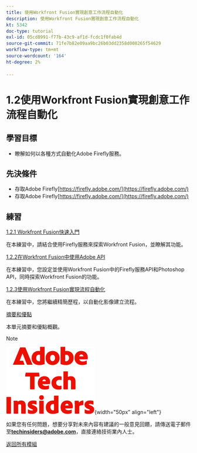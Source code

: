 ```yaml
---
title: 使用Workfront Fusion實現創意工作流程自動化
description: 使用Workfront Fusion實現創意工作流程自動化
kt: 5342
doc-type: tutorial
exl-id: 05cd8991-f77b-43c9-af1d-fcdc1f0fab4d
source-git-commit: 71fe7b82e09aa9bc26b03dd2358d008265f54629
workflow-type: tm+mt
source-wordcount: '164'
ht-degree: 2%

---
```


# 1.2使用Workfront Fusion實現創意工作流程自動化

## 學習目標

- 瞭解如何以各種方式自動化Adobe Firefly服務。

## 先決條件

- 存取Adobe Firefly[https://firefly.adobe.com/](https://firefly.adobe.com/)
- 存取Adobe Firefly[https://firefly.adobe.com/](https://firefly.adobe.com/)

## 練習

[1.2.1 Workfront Fusion快速入門](./ex1.md)

在本練習中，請結合使用Firefly服務來探索Workfront Fusion，並瞭解其功能。

[1.2.2在Workfront Fusion中使用Adobe API](./ex2.md)

在本練習中，您設定並使用Workfront Fusion中的Firefly服務API和Photoshop API，同時探索Workfront Fusion的功能。

[1.2.3使用Workfront Fusion實現流程自動化](./ex3.md)

在本練習中，您將繼續精簡歷程，以自動化影像建立流程。

[摘要和優點](./summary.md)

本單元摘要和優點概觀。

>[!NOTE]
>
>![技術內部人士](./../../../assets/images/techinsiders.png){width="50px" align="left"}
>
>如果您有任何問題，想要分享對未來內容有建議的一般意見回饋，請傳送電子郵件至&#x200B;**techinsiders@adobe.com**，直接連絡技術業內人士。

[返回所有模組](../../../overview.md)
